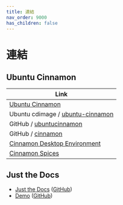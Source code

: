```yaml
---
title: 連結
nav_order: 9000
has_children: false
---
```


# 連結


## Ubuntu Cinnamon

| Link |
| ---- |
| [Ubuntu Cinnamon](https://ubuntucinnamon.org/) |
| Ubuntu cdimage / [ubuntu-cinnamon](https://cdimage.ubuntu.com/ubuntucinnamon/) |
| GitHub / [ubuntucinnamon](https://github.com/ubuntucinnamon) |
| GitHub / [cinnamon](https://github.com/linuxmint/cinnamon) |
| [Cinnamon Desktop Environment](https://projects.linuxmint.com/cinnamon/) |
| [Cinnamon Spices](https://cinnamon-spices.linuxmint.com/) |





## Just the Docs

* [Just the Docs](https://pmarsceill.github.io/just-the-docs/) ([GitHub](https://github.com/pmarsceill/just-the-docs))
* [Demo](https://pmarsceill.github.io/jtd-remote/) ([GitHub](https://github.com/pmarsceill/jtd-remote))

